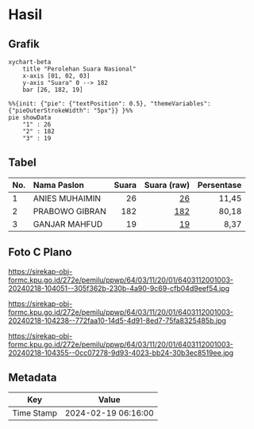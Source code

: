 # Hasil

## Grafik

```mermaid
xychart-beta
    title "Perolehan Suara Nasional"
    x-axis [01, 02, 03]
    y-axis "Suara" 0 --> 182
    bar [26, 182, 19]
```

```mermaid
%%{init: {"pie": {"textPosition": 0.5}, "themeVariables": {"pieOuterStrokeWidth": "5px"}} }%%
pie showData
    "1" : 26
    "2" : 182
    "3" : 19
```

## Tabel

| No. | Nama Paslon    | Suara | Suara (raw) | Persentase |
|:--- |:-------------- | -----:| -----------:| ----------:|
| 1   | ANIES MUHAIMIN | 26    | [26][p-1]   | 11,45      |
| 2   | PRABOWO GIBRAN | 182   | [182][p-2]  | 80,18      |
| 3   | GANJAR MAHFUD  | 19    | [19][p-3]   | 8,37       |


[p-1]: https://github.com/gigit-pemilu/pemilu-2024/blob/main/pilpres/hitung-suara/sub/64-kalimantan-timur/sub/03-berau/sub/11-maratua/sub/2001-bohe-silian/sub/003-tps/sub/paslon-1.txt
[p-2]: https://github.com/gigit-pemilu/pemilu-2024/blob/main/pilpres/hitung-suara/sub/64-kalimantan-timur/sub/03-berau/sub/11-maratua/sub/2001-bohe-silian/sub/003-tps/sub/paslon-2.txt
[p-3]: https://github.com/gigit-pemilu/pemilu-2024/blob/main/pilpres/hitung-suara/sub/64-kalimantan-timur/sub/03-berau/sub/11-maratua/sub/2001-bohe-silian/sub/003-tps/sub/paslon-3.txt

## Foto C Plano

https://sirekap-obj-formc.kpu.go.id/272e/pemilu/ppwp/64/03/11/20/01/6403112001003-20240218-104051--305f362b-230b-4a90-9c69-cfb04d9eef54.jpg

https://sirekap-obj-formc.kpu.go.id/272e/pemilu/ppwp/64/03/11/20/01/6403112001003-20240218-104238--772faa10-14d5-4d91-8ed7-75fa8325485b.jpg

https://sirekap-obj-formc.kpu.go.id/272e/pemilu/ppwp/64/03/11/20/01/6403112001003-20240218-104355--0cc07278-9d93-4023-bb24-30b3ec8519ee.jpg


## Metadata

| Key        | Value               |
| ---------- | ------------------- |
| Time Stamp | 2024-02-19 06:16:00 |



